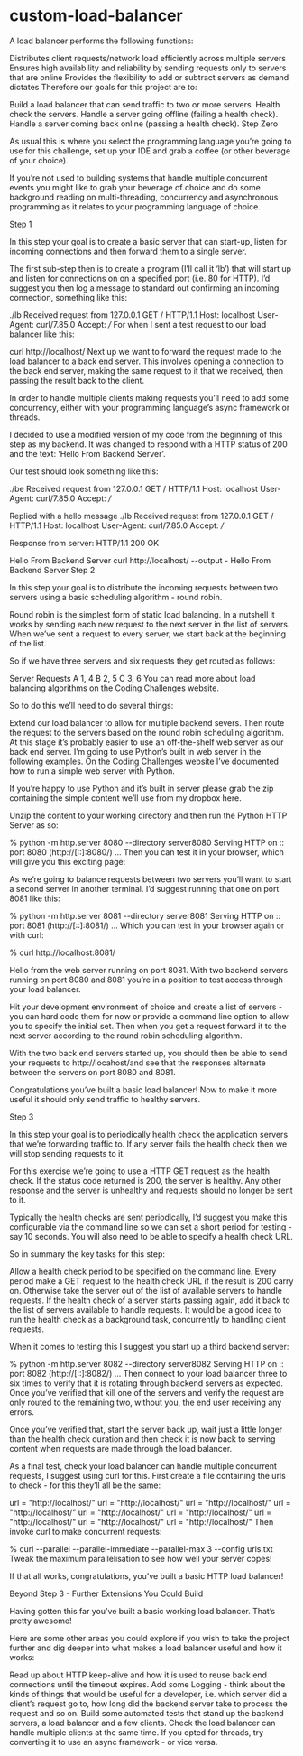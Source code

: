 # custom-load-balancer

A load balancer performs the following functions:

Distributes client requests/network load efficiently across multiple servers
Ensures high availability and reliability by sending requests only to servers that are online
Provides the flexibility to add or subtract servers as demand dictates
Therefore our goals for this project are to:

Build a load balancer that can send traffic to two or more servers.
Health check the servers.
Handle a server going offline (failing a health check).
Handle a server coming back online (passing a health check).
Step Zero

As usual this is where you select the programming language you’re going to use for this challenge, set up your IDE and grab a coffee (or other beverage of your choice).

If you’re not used to building systems that handle multiple concurrent events you might like to grab your beverage of choice and do some background reading on multi-threading, concurrency and asynchronous programming as it relates to your programming language of choice.

Step 1

In this step your goal is to create a basic server that can start-up, listen for incoming connections and then forward them to a single server.

The first sub-step then is to create a program (I’ll call it ‘lb’) that will start up and listen for connections on on a specified port (i.e. 80 for HTTP). I’d suggest you then log a message to standard out confirming an incoming connection, something like this:

./lb
Received request from 127.0.0.1
GET / HTTP/1.1
Host: localhost
User-Agent: curl/7.85.0
Accept: */*
For when I sent a test request to our load balancer like this:

curl http://localhost/
Next up we want to forward the request made to the load balancer to a back end server. This involves opening a connection to the back end server, making the same request to it that we received, then passing the result back to the client.

In order to handle multiple clients making requests you’ll need to add some concurrency, either with your programming language’s async framework or threads.

I decided to use a modified version of my code from the beginning of this step as my backend. It was changed to respond with a HTTP status of 200 and the text: ‘Hello From Backend Server’.

Our test should look something like this:

./be
Received request from 127.0.0.1
GET / HTTP/1.1
Host: localhost
User-Agent: curl/7.85.0
Accept: */*

Replied with a hello message
./lb
Received request from 127.0.0.1
GET / HTTP/1.1
Host: localhost
User-Agent: curl/7.85.0
Accept: */*

Response from server: HTTP/1.1 200 OK

Hello From Backend Server
curl http://localhost/ --output -
Hello From Backend Server
Step 2

In this step your goal is to distribute the incoming requests between two servers using a basic scheduling algorithm - round robin.

Round robin is the simplest form of static load balancing. In a nutshell it works by sending each new request to the next server in the list of servers. When we’ve sent a request to every server, we start back at the beginning of the list.

So if we have three servers and six requests they get routed as follows:

Server Requests 
  A     1, 4 
  B     2, 5 
  C     3, 6
You can read more about load balancing algorithms on the Coding Challenges website.

So to do this we’ll need to do several things:

Extend our load balancer to allow for multiple backend severs.
Then route the request to the servers based on the round robin scheduling algorithm.
At this stage it’s probably easier to use an off-the-shelf web server as our back end server. I’m going to use Python’s built in web server in the following examples. On the Coding Challenges website I’ve documented how to run a simple web server with Python.

If you’re happy to use Python and it’s built in server please grab the zip containing the simple content we’ll use from my dropbox here.

Unzip the content to your working directory and then run the Python HTTP Server as so:

% python -m http.server 8080 --directory server8080
Serving HTTP on :: port 8080 (http://[::]:8080/) ...
Then you can test it in your browser, which will give you this exciting page:


As we’re going to balance requests between two servers you’ll want to start a second server in another terminal. I’d suggest running that one on port 8081 like this:

% python -m http.server 8081 --directory server8081
Serving HTTP on :: port 8081 (http://[::]:8081/) ...
Which you can test in your browser again or with curl:

% curl http://localhost:8081/
<!DOCTYPE html>
<html lang="en">
	<head>
		<meta charset="utf-8">
		<title>Index Page</title>
	</head>
	<body>
		Hello from the web server running on port 8081.
	</body>
</html>
With two backend servers running on port 8080 and 8081 you’re in a position to test access through your load balancer.

Hit your development environment of choice and create a list of servers - you can hard code them for now or provide a command line option to allow you to specify the initial set. Then when you get a request forward it to the next server according to the round robin scheduling algorithm.

With the two back end servers started up, you should then be able to send your requests to http://locahost/and see that the responses alternate between the servers on port 8080 and 8081.

Congratulations you’ve built a basic load balancer! Now to make it more useful it should only send traffic to healthy servers.

Step 3

In this step your goal is to periodically health check the application servers that we’re forwarding traffic to. If any server fails the health check then we will stop sending requests to it.

For this exercise we’re going to use a HTTP GET request as the health check. If the status code returned is 200, the server is healthy. Any other response and the server is unhealthy and requests should no longer be sent to it.

Typically the health checks are sent periodically, I’d suggest you make this configurable via the command line so we can set a short period for testing - say 10 seconds. You will also need to be able to specify a health check URL.

So in summary the key tasks for this step:

Allow a health check period to be specified on the command line.
Every period make a GET request to the health check URL if the result is 200 carry on. Otherwise take the server out of the list of available servers to handle requests.
If the health check of a server starts passing again, add it back to the list of servers available to handle requests.
It would be a good idea to run the health check as a background task, concurrently to handling client requests.

When it comes to testing this I suggest you start up a third backend server:

% python -m http.server 8082 --directory server8082
Serving HTTP on :: port 8082 (http://[::]:8082/) ...
Then connect to your load balancer three to six times to verify that it is rotating through backend servers as expected. Once you’ve verified that kill one of the servers and verify the request are only routed to the remaining two, without you, the end user receiving any errors.

Once you’ve verified that, start the server back up, wait just a little longer than the health check duration and then check it is now back to serving content when requests are made through the load balancer.

As a final test, check your load balancer can handle multiple concurrent requests, I suggest using curl for this. First create a file containing the urls to check - for this they’ll all be the same:

url = "http://localhost/"
url = "http://localhost/"
url = "http://localhost/"
url = "http://localhost/"
url = "http://localhost/"
url = "http://localhost/"
url = "http://localhost/"
url = "http://localhost/"
url = "http://localhost/"
Then invoke curl to make concurrent requests:

% curl --parallel --parallel-immediate --parallel-max 3 --config urls.txt
Tweak the maximum parallelisation to see how well your server copes!

If that all works, congratulations, you’ve built a basic HTTP load balancer!

Beyond Step 3 - Further Extensions You Could Build

Having gotten this far you’ve built a basic working load balancer. That’s pretty awesome!

Here are some other areas you could explore if you wish to take the project further and dig deeper into what makes a load balancer useful and how it works:

Read up about HTTP keep-alive and how it is used to reuse back end connections until the timeout expires.
Add some Logging - think about the kinds of things that would be useful for a developer, i.e. which server did a client’s request go to, how long did the backend server take to process the request and so on.
Build some automated tests that stand up the backend servers, a load balancer and a few clients. Check the load balancer can handle multiple clients at the same time.
If you opted for threads, try converting it to use an async framework - or vice versa.
